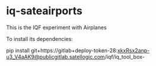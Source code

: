 # iq-sateairports

This is the IQF experiment with Airplanes

To install its dependencies:

pip install git+https://gitlab+deploy-token-28:xkxRsx2anp-u3_V4aAK9@publicgitlab.satellogic.com/iqf/iq_tool_box-
